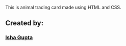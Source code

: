This is animal trading card made using HTML and CSS.

## Created by:
### [Isha Gupta](https://github.com/Isha2103)
